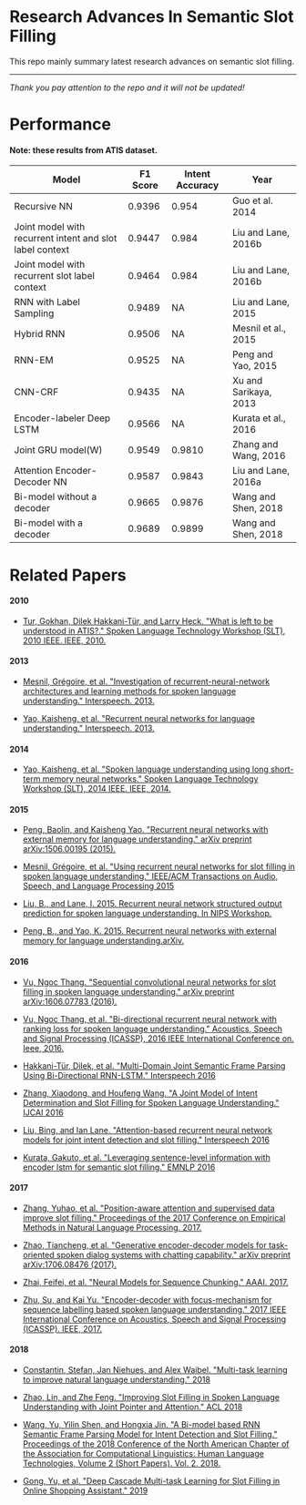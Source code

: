 # Research Advances In Semantic Slot Filling 

This repo mainly summary latest research advances on semantic slot filling.

---

*Thank you pay attention to the repo and it will not be updated!*

# Performance

#### Note: these results from ATIS dataset.

| Model | F1 Score | Intent Accuracy | Year |
| ------ | ------ |------ |------ |
|Recursive NN  | 0.9396 | 0.954 |Guo et al. 2014 |
|Joint model with recurrent intent and slot label context  | 0.9447 | 0.984 | Liu and Lane, 2016b |
|Joint model with recurrent slot label context  | 0.9464 |  0.984 | Liu and Lane, 2016b |
|RNN with Label Sampling  | 0.9489 | NA | Liu and Lane, 2015 |
| Hybrid RNN | 0.9506 | NA | Mesnil et al., 2015 |
| RNN-EM | 0.9525 |  NA  | Peng and Yao, 2015 |
| CNN-CRF | 0.9435 | NA  | Xu and Sarikaya, 2013 |
| Encoder-labeler Deep LSTM | 0.9566 | NA  | Kurata et al., 2016 |
| Joint GRU model(W) | 0.9549 | 0.9810  |Zhang and Wang, 2016|
| Attention Encoder-Decoder NN | 0.9587 | 0.9843 | Liu and Lane, 2016a|
| Bi-model without a decoder | 0.9665 | 0.9876  | Wang and Shen, 2018 |
| Bi-model with a decoder | 0.9689 | 0.9899  | Wang and Shen, 2018 |


# Related Papers
#### 2010
- [Tur, Gokhan, Dilek Hakkani-Tür, and Larry Heck. "What is left to be understood in ATIS?." Spoken Language Technology Workshop (SLT), 2010 IEEE. IEEE, 2010.](https://ieeexplore.ieee.org/abstract/document/5700816)

#### 2013
- [Mesnil, Grégoire, et al. "Investigation of recurrent-neural-network architectures and learning methods for spoken language understanding." Interspeech. 2013.](https://www.isca-speech.org/archive/archive_papers/interspeech_2013/i13_3771.pdf)

- [Yao, Kaisheng, et al. "Recurrent neural networks for language understanding." Interspeech. 2013.](https://www.isca-speech.org/archive/archive_papers/interspeech_2013/i13_2524.pdf)

#### 2014
- [Yao, Kaisheng, et al. "Spoken language understanding using long short-term memory neural networks." Spoken Language Technology Workshop (SLT), 2014 IEEE. IEEE, 2014.](https://groups.csail.mit.edu/sls/publications/2014/Zhang_SLT_2014.pdf)

#### 2015
- [Peng, Baolin, and Kaisheng Yao. "Recurrent neural networks with external memory for language understanding." arXiv preprint arXiv:1506.00195 (2015).](https://arxiv.org/abs/1506.00195.pdf)

- [ Mesnil, Grégoire, et al. "Using recurrent neural networks for slot filling in spoken language understanding." IEEE/ACM Transactions on Audio, Speech, and Language Processing 2015](https://ieeexplore.ieee.org/abstract/document/6998838)

- [Liu, B., and Lane, I. 2015. Recurrent neural network structured output prediction for spoken language understanding. In NIPS Workshop.](https://pdfs.semanticscholar.org/b75b/59f38c874a920102834c9e218c960fc35c81.pdf)

- [Peng, B., and Yao, K. 2015. Recurrent neural networks with external memory for language understanding.arXiv.](https://ieeexplore.ieee.org/abstract/document/7078572)

#### 2016
- [Vu, Ngoc Thang. "Sequential convolutional neural networks for slot filling in spoken language understanding." arXiv preprint arXiv:1606.07783 (2016).](https://arxiv.org/abs/1606.07783.pdf)

- [Vu, Ngoc Thang, et al. "Bi-directional recurrent neural network with ranking loss for spoken language understanding." Acoustics, Speech and Signal Processing (ICASSP), 2016 IEEE International Conference on. Ieee, 2016.](https://ieeexplore.ieee.org/abstract/document/7472841)

- [ Hakkani-Tür, Dilek, et al. "Multi-Domain Joint Semantic Frame Parsing Using Bi-Directional RNN-LSTM." Interspeech 2016](https://pdfs.semanticscholar.org/d644/ae996755c803e067899bdd5ea52498d7091d.pdf)

- [ Zhang, Xiaodong, and Houfeng Wang. "A Joint Model of Intent Determination and Slot Filling for Spoken Language Understanding." IJCAI 2016](https://www.ijcai.org/Proceedings/16/Papers/425.pdf)

- [ Liu, Bing, and Ian Lane. "Attention-based recurrent neural network models for joint intent detection and slot filling." Interspeech 2016](https://arxiv.org/abs/1609.01454)

- [ Kurata, Gakuto, et al. "Leveraging sentence-level information with encoder lstm for semantic slot filling." EMNLP 2016](https://arxiv.org/abs/1601.01530.pdf)

#### 2017
- [Zhang, Yuhao, et al. "Position-aware attention and supervised data improve slot filling." Proceedings of the 2017 Conference on Empirical Methods in Natural Language Processing. 2017.](http://www.aclweb.org/anthology/D17-1004)

- [Zhao, Tiancheng, et al. "Generative encoder-decoder models for task-oriented spoken dialog systems with chatting capability." arXiv preprint arXiv:1706.08476 (2017).](https://arxiv.org/abs/1706.08476)

- [Zhai, Feifei, et al. "Neural Models for Sequence Chunking." AAAI. 2017.](https://www.aaai.org/ocs/index.php/AAAI/AAAI17/paper/download/14776/14262)

- [Zhu, Su, and Kai Yu. "Encoder-decoder with focus-mechanism for sequence labelling based spoken language understanding." 2017 IEEE International Conference on Acoustics, Speech and Signal Processing (ICASSP). IEEE, 2017.](https://ieeexplore.ieee.org/abstract/document/7953243)

#### 2018
- [ Constantin, Stefan, Jan Niehues, and Alex Waibel. "Multi-task learning to improve natural language understanding." 2018](https://arxiv.org/abs/1812.06876.pdf)

- [ Zhao, Lin, and Zhe Feng. "Improving Slot Filling in Spoken Language Understanding with Joint Pointer and Attention." ACL 2018](http://www.aclweb.org/anthology/P18-2068)

- [Wang, Yu, Yilin Shen, and Hongxia Jin. "A Bi-model based RNN Semantic Frame Parsing Model for Intent Detection and Slot Filling." Proceedings of the 2018 Conference of the North American Chapter of the Association for Computational Linguistics: Human Language Technologies, Volume 2 (Short Papers). Vol. 2. 2018.](http://www.aclweb.org/anthology/N18-2050)

- [ Gong, Yu, et al. "Deep Cascade Multi-task Learning for Slot Filling in Online Shopping Assistant." 2019](http://www.cs.sjtu.edu.cn/~kzhu/papers/kzhu-slot.pdf)







